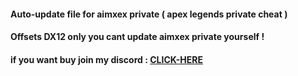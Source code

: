 #### Auto-update file for aimxex private ( apex legends private cheat )
#### Offsets DX12 only you cant update aimxex private yourself !
#### if you want buy join my discord : [CLICK-HERE](https://discord.gg/SC2vK9asza)
